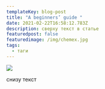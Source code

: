 ```yaml
---
templateKey: blog-post
title: "A beginners’ guide "
date: 2021-02-22T16:58:12.783Z
description: сверху текст в статье
featuredpost: false
featuredimage: /img/chemex.jpg
tags:
  - таги
---
```

![](/img/chemex.jpg)

снизу текст